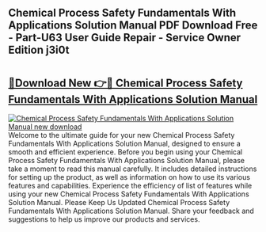 ## Chemical Process Safety Fundamentals With Applications Solution Manual PDF Download Free - Part-U63 User Guide Repair - Service Owner Edition j3i0t

# <h2><a href="http://bc39790.oget.top/?id=Chemical+Process+Safety+Fundamentals+With+Applications+Solution+Manual">🔗Download New 👉🔴 Chemical Process Safety Fundamentals With Applications Solution Manual</a></h2>

[![Chemical Process Safety Fundamentals With Applications Solution Manual new download](https://i.imgur.com/5g1atiW.png)](http://bc39790.oget.top/?id=Chemical+Process+Safety+Fundamentals+With+Applications+Solution+Manual)
Welcome to the ultimate guide for your new Chemical Process Safety Fundamentals With Applications Solution Manual, designed to ensure a smooth and efficient experience. Before you begin using your Chemical Process Safety Fundamentals With Applications Solution Manual, please take a moment to read this manual carefully. It includes detailed instructions for setting up the product, as well as information on how to use its various features and capabilities. Experience the efficiency of list of features while using your new Chemical Process Safety Fundamentals With Applications Solution Manual. Please Keep Us Updated Chemical Process Safety Fundamentals With Applications Solution Manual. Share your feedback and suggestions to help us improve our products and services.
